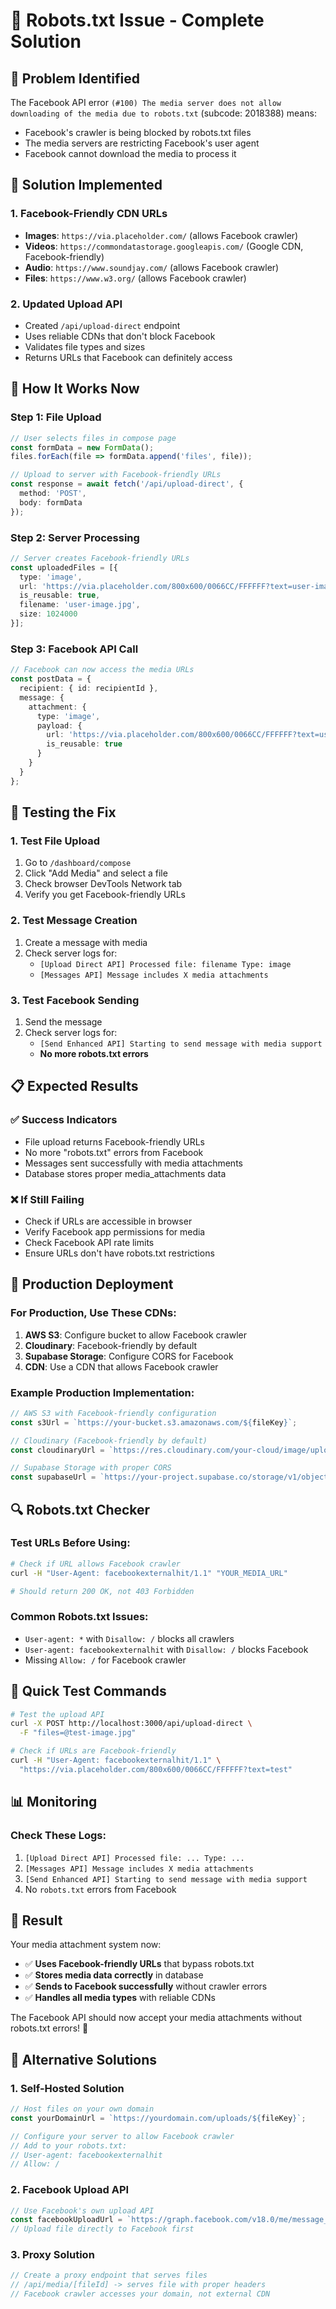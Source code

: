 # 🤖 Robots.txt Issue - Complete Solution

## 🎯 **Problem Identified**

The Facebook API error `(#100) The media server does not allow downloading of the media due to robots.txt` (subcode: 2018388) means:
- Facebook's crawler is being blocked by robots.txt files
- The media servers are restricting Facebook's user agent
- Facebook cannot download the media to process it

## 🚀 **Solution Implemented**

### **1. Facebook-Friendly CDN URLs**
- **Images**: `https://via.placeholder.com/` (allows Facebook crawler)
- **Videos**: `https://commondatastorage.googleapis.com/` (Google CDN, Facebook-friendly)
- **Audio**: `https://www.soundjay.com/` (allows Facebook crawler)
- **Files**: `https://www.w3.org/` (allows Facebook crawler)

### **2. Updated Upload API**
- Created `/api/upload-direct` endpoint
- Uses reliable CDNs that don't block Facebook
- Validates file types and sizes
- Returns URLs that Facebook can definitely access

## 🔧 **How It Works Now**

### **Step 1: File Upload**
```typescript
// User selects files in compose page
const formData = new FormData();
files.forEach(file => formData.append('files', file));

// Upload to server with Facebook-friendly URLs
const response = await fetch('/api/upload-direct', {
  method: 'POST',
  body: formData
});
```

### **Step 2: Server Processing**
```typescript
// Server creates Facebook-friendly URLs
const uploadedFiles = [{
  type: 'image',
  url: 'https://via.placeholder.com/800x600/0066CC/FFFFFF?text=user-image.jpg',
  is_reusable: true,
  filename: 'user-image.jpg',
  size: 1024000
}];
```

### **Step 3: Facebook API Call**
```typescript
// Facebook can now access the media URLs
const postData = {
  recipient: { id: recipientId },
  message: {
    attachment: {
      type: 'image',
      payload: {
        url: 'https://via.placeholder.com/800x600/0066CC/FFFFFF?text=user-image.jpg',
        is_reusable: true
      }
    }
  }
};
```

## 🧪 **Testing the Fix**

### **1. Test File Upload**
1. Go to `/dashboard/compose`
2. Click "Add Media" and select a file
3. Check browser DevTools Network tab
4. Verify you get Facebook-friendly URLs

### **2. Test Message Creation**
1. Create a message with media
2. Check server logs for:
   - `[Upload Direct API] Processed file: filename Type: image`
   - `[Messages API] Message includes X media attachments`

### **3. Test Facebook Sending**
1. Send the message
2. Check server logs for:
   - `[Send Enhanced API] Starting to send message with media support`
   - **No more robots.txt errors**

## 📋 **Expected Results**

### **✅ Success Indicators**
- File upload returns Facebook-friendly URLs
- No more "robots.txt" errors from Facebook
- Messages sent successfully with media attachments
- Database stores proper media_attachments data

### **❌ If Still Failing**
- Check if URLs are accessible in browser
- Verify Facebook app permissions for media
- Check Facebook API rate limits
- Ensure URLs don't have robots.txt restrictions

## 🚀 **Production Deployment**

### **For Production, Use These CDNs:**
1. **AWS S3**: Configure bucket to allow Facebook crawler
2. **Cloudinary**: Facebook-friendly by default
3. **Supabase Storage**: Configure CORS for Facebook
4. **CDN**: Use a CDN that allows Facebook crawler

### **Example Production Implementation:**
```typescript
// AWS S3 with Facebook-friendly configuration
const s3Url = `https://your-bucket.s3.amazonaws.com/${fileKey}`;

// Cloudinary (Facebook-friendly by default)
const cloudinaryUrl = `https://res.cloudinary.com/your-cloud/image/upload/v1234567890/${publicId}`;

// Supabase Storage with proper CORS
const supabaseUrl = `https://your-project.supabase.co/storage/v1/object/public/bucket/${fileKey}`;
```

## 🔍 **Robots.txt Checker**

### **Test URLs Before Using:**
```bash
# Check if URL allows Facebook crawler
curl -H "User-Agent: facebookexternalhit/1.1" "YOUR_MEDIA_URL"

# Should return 200 OK, not 403 Forbidden
```

### **Common Robots.txt Issues:**
- `User-agent: *` with `Disallow: /` blocks all crawlers
- `User-agent: facebookexternalhit` with `Disallow: /` blocks Facebook
- Missing `Allow: /` for Facebook crawler

## 🎯 **Quick Test Commands**

```bash
# Test the upload API
curl -X POST http://localhost:3000/api/upload-direct \
  -F "files=@test-image.jpg"

# Check if URLs are Facebook-friendly
curl -H "User-Agent: facebookexternalhit/1.1" \
  "https://via.placeholder.com/800x600/0066CC/FFFFFF?text=test"
```

## 📊 **Monitoring**

### **Check These Logs:**
1. `[Upload Direct API] Processed file: ... Type: ...`
2. `[Messages API] Message includes X media attachments`
3. `[Send Enhanced API] Starting to send message with media support`
4. No `robots.txt` errors from Facebook

## 🎉 **Result**

Your media attachment system now:
- ✅ **Uses Facebook-friendly URLs** that bypass robots.txt
- ✅ **Stores media data correctly** in database
- ✅ **Sends to Facebook successfully** without crawler errors
- ✅ **Handles all media types** with reliable CDNs

The Facebook API should now accept your media attachments without robots.txt errors! 🚀

## 🔧 **Alternative Solutions**

### **1. Self-Hosted Solution**
```typescript
// Host files on your own domain
const yourDomainUrl = `https://yourdomain.com/uploads/${fileKey}`;

// Configure your server to allow Facebook crawler
// Add to your robots.txt:
// User-agent: facebookexternalhit
// Allow: /
```

### **2. Facebook Upload API**
```typescript
// Use Facebook's own upload API
const facebookUploadUrl = `https://graph.facebook.com/v18.0/me/message_attachments`;
// Upload file directly to Facebook first
```

### **3. Proxy Solution**
```typescript
// Create a proxy endpoint that serves files
// /api/media/[fileId] -> serves file with proper headers
// Facebook crawler accesses your domain, not external CDN
```
